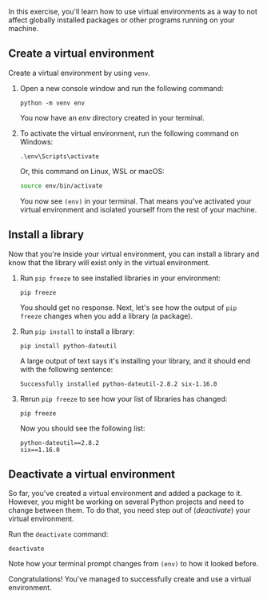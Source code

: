 In this exercise, you'll learn how to use virtual environments as a way to not affect globally installed packages or other programs running on your machine.

## Create a virtual environment

Create a virtual environment by using `venv`.

1. Open a new console window and run the following command:

   ```console
   python -m venv env
   ```

   You now have an *env* directory created in your terminal.

1. To activate the virtual environment, run the following command on Windows:

   ```console
   .\env\Scripts\activate
   ```

   Or, this command on Linux, WSL or macOS:
  
   ```bash
   source env/bin/activate
   ```

   You now see `(env)` in your terminal. That means you've activated your virtual environment and isolated yourself from the rest of your machine.

## Install a library

Now that you're inside your virtual environment, you can install a library and know that the library will exist only in the virtual environment.

1. Run `pip freeze` to see installed libraries in your environment:

   ```console
   pip freeze
   ```

   You should get no response. Next, let's see how the output of `pip freeze` changes when you add a library (a package).

1. Run `pip install` to install a library:

   ```console
   pip install python-dateutil
   ```

   A large output of text says it's installing your library, and it should end with the following sentence:

   ```output
   Successfully installed python-dateutil-2.8.2 six-1.16.0 
   ``` 

1. Rerun `pip freeze` to see how your list of libraries has changed:

   ```console
   pip freeze
   ```

   Now you should see the following list:

   ```output
   python-dateutil==2.8.2
   six==1.16.0
   ```

## Deactivate a virtual environment

So far, you've created a virtual environment and added a package to it. However, you might be working on several Python projects and need to change between them. To do that, you need step out of (*deactivate*) your virtual environment.

Run the `deactivate` command:

```console
deactivate
```

Note how your terminal prompt changes from `(env)` to how it looked before.

Congratulations! You've managed to successfully create and use a virtual environment.
